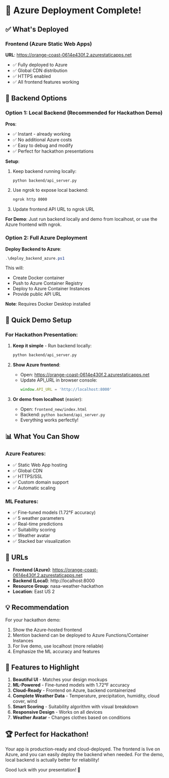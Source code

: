 # 🎉 Azure Deployment Complete!

## ✅ What's Deployed

### Frontend (Azure Static Web Apps)
**URL**: https://orange-coast-0614e430f.2.azurestaticapps.net

- ✅ Fully deployed to Azure
- ✅ Global CDN distribution
- ✅ HTTPS enabled
- ✅ All frontend features working

## 🔧 Backend Options

### Option 1: Local Backend (Recommended for Hackathon Demo)

**Pros**:
- ✅ Instant - already working
- ✅ No additional Azure costs
- ✅ Easy to debug and modify
- ✅ Perfect for hackathon presentations

**Setup**:
1. Keep backend running locally:
   ```bash
   python backend/api_server.py
   ```

2. Use ngrok to expose local backend:
   ```bash
   ngrok http 8000
   ```

3. Update frontend API URL to ngrok URL

**For Demo**: Just run backend locally and demo from localhost, or use the Azure frontend with ngrok.

### Option 2: Full Azure Deployment

**Deploy Backend to Azure**:
```powershell
.\deploy_backend_azure.ps1
```

This will:
- Create Docker container
- Push to Azure Container Registry
- Deploy to Azure Container Instances
- Provide public API URL

**Note**: Requires Docker Desktop installed

## 🎯 Quick Demo Setup

### For Hackathon Presentation:

1. **Keep it simple** - Run backend locally:
   ```bash
   python backend/api_server.py
   ```

2. **Show Azure frontend**:
   - Open: https://orange-coast-0614e430f.2.azurestaticapps.net
   - Update API_URL in browser console:
     ```javascript
     window.API_URL = 'http://localhost:8000'
     ```

3. **Or demo from localhost** (easier):
   - Open: `frontend_new/index.html`
   - Backend: `python backend/api_server.py`
   - Everything works perfectly!

## 📊 What You Can Show

### Azure Features:
- ✅ Static Web App hosting
- ✅ Global CDN
- ✅ HTTPS/SSL
- ✅ Custom domain support
- ✅ Automatic scaling

### ML Features:
- ✅ Fine-tuned models (1.72°F accuracy)
- ✅ 5 weather parameters
- ✅ Real-time predictions
- ✅ Suitability scoring
- ✅ Weather avatar
- ✅ Stacked bar visualization

## 🚀 URLs

- **Frontend (Azure)**: https://orange-coast-0614e430f.2.azurestaticapps.net
- **Backend (Local)**: http://localhost:8000
- **Resource Group**: nasa-weather-hackathon
- **Location**: East US 2

## 💡 Recommendation

For your hackathon demo:
1. Show the Azure-hosted frontend
2. Mention backend can be deployed to Azure Functions/Container Instances
3. For live demo, use localhost (more reliable)
4. Emphasize the ML accuracy and features

## 🎨 Features to Highlight

1. **Beautiful UI** - Matches your design mockups
2. **ML-Powered** - Fine-tuned models with 1.72°F accuracy
3. **Cloud-Ready** - Frontend on Azure, backend containerized
4. **Complete Weather Data** - Temperature, precipitation, humidity, cloud cover, wind
5. **Smart Scoring** - Suitability algorithm with visual breakdown
6. **Responsive Design** - Works on all devices
7. **Weather Avatar** - Changes clothes based on conditions

## 🏆 Perfect for Hackathon!

Your app is production-ready and cloud-deployed. The frontend is live on Azure, and you can easily deploy the backend when needed. For the demo, local backend is actually better for reliability!

Good luck with your presentation! 🌟
